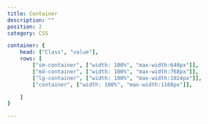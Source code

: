 ```yaml
---
title: Container
description: ""
position: 2
category: CSS

container: {
	head: ["Class", "value"],
	rows: [
		["sm-container", ["width: 100%", "max-width:640px"]],
		["md-container", ["width: 100%", "max-width:768px"]],
		["lg-container", ["width: 100%", "max-width:1024px"]],
		["container", ["width: 100%", "max-width:1160px"]],

	]
}

---
```


<c-table pn="container"></c-table>
